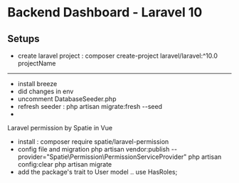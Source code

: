 
# Backend Dashboard - Laravel 10

## Setups

- create laravel project : composer create-project laravel/laravel:^10.0 projectName
-----------------
- install breeze
- did changes in env
- uncomment DatabaseSeeder.php
- refresh seeder : php artisan migrate:fresh --seed
- 

Laravel permission by Spatie in Vue

- install : composer require spatie/laravel-permission
- config file and migration
    php artisan vendor:publish --provider="Spatie\Permission\PermissionServiceProvider"
    php artisan config:clear
    php artisan migrate
- add the package's trait to User model
    ..  use HasRoles;

